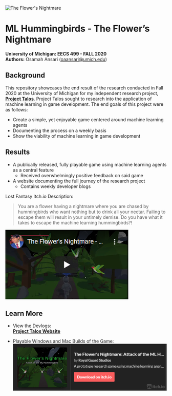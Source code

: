![The Flower's Nightmare](https://img.itch.zone/aW1nLzQ3MjE5MDAucG5n/original/rkCQp0.png)
# ML Hummingbirds - The Flower’s Nightmare
**University of Michigan: EECS 499 - FALL 2020**  
**Authors:** Osamah Ansari (<oaansari@umich.edu>)


## Background

This repository showcases the end result of the research conducted in Fall 2020 at the University of Michigan for my independent research project, **[Project Talos](https://projecttalos.com/)**. 
Project Talos sought to research into the application of machine learning in game development. 
The end goals of this project were as follows:
- Create a simple, yet enjoyable game centered around machine learning agents
- Documenting the process on a weekly basis
- Show the viability of machine learning in game development


## Results

- A publically released, fully playable game using machine learning agents as a central feature
	- Received overwhelmingly positive feedback on said game
- A website documenting the full journey of the research project
	- Contains weekly developer blogs

Lost Fantasy Itch.io Description:
> You are a flower having a nightmare where you are chased by hummingbirds who want nothing but to drink all your nectar. Failing to escape them will result in your untimely       demise. Do you have what it takes to escape the machine learning hummingbirds?!

[![The Flower's Nightmare - Gameplay Footage](https://github.com/OsamahAnsari/ML-Hummingbirds/blob/master/The%20Flowers%20Nightmare%20-%20Trailer.PNG)](http://www.youtube.com/watch?v=u7YzrEdZoHU "The Flower's Nightmare - Gameplay Footage")


## Learn More

- View the Devlogs:  
	**[Project Talos Website](https://projecttalos.com/)**  

- Playable Windows and Mac Builds of the Game:  
[![The Flowers Nightmare Itch.io](https://github.com/OsamahAnsari/ML-Hummingbirds/blob/master/The%20Flowers%20Nightmare.PNG)](https://royalguardstudios.itch.io/the-flowers-nightmare "The Flower's Nightmare: Attack of the ML Hummingbots by Royal Guard Studios")	
